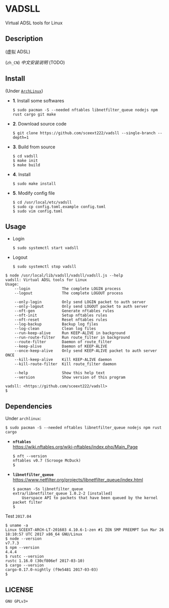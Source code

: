 # VADSLL
Virtual ADSL tools for Linux


## Description
(虚拟 ADSL)

(`zh_CN`) *中文安装说明* (TODO)


## Install
(Under [`ArchLinux`](https://www.archlinux.org/))

+ **1**. Install some softwares
  ```
  $ sudo pacman -S --needed nftables libnetfilter_queue nodejs npm rust cargo git make
  ```

+ **2**. Download source code
  ```
  $ git clone https://github.com/sceext222/vadsll --single-branch --depth=1
  ```

+ **3**. Build from source
  ```
  $ cd vadsll
  $ make init
  $ make build
  ```

+ **4**. Install
  ```
  $ sudo make install
  ```

+ **5**. Modify config file
  ```
  $ cd /usr/local/etc/vadsll
  $ sudo cp config.toml.example config.toml
  $ sudo vim config.toml
  ```


## Usage

+ Login
  ```
  $ sudo systemctl start vadsll
  ```

+ Logout
  ```
  $ sudo systemctl stop vadsll
  ```

```
$ node /usr/local/lib/vadsll/vadsll/vadsll.js --help
vadsll: Virtual ADSL tools for Linux
Usage:
    --login              The complete LOGIN process
    --logout             The complete LOGOUT process

    --only-login         Only send LOGIN packet to auth server
    --only-logout        Only send LOGOUT packet to auth server
    --nft-gen            Generate nftables rules
    --nft-init           Setup nftables rules
    --nft-reset          Reset nftables rules
    --log-backup         Backup log files
    --log-clean          Clean log files
    --run-keep-alive     Run KEEP-ALIVE in background
    --run-route-filter   Run route_filter in background
    --route-filter       Daemon of route_filter
    --keep-alive         Daemon of KEEP-ALIVE
    --once-keep-alive    Only send KEEP-ALIVE packet to auth server ONCE
    --kill-keep-alive    Kill KEEP-ALIVE daemon
    --kill-route-filter  Kill route_filter daemon

    --help               Show this help text
    --version            Show version of this program

vadsll: <https://github.com/sceext222/vadsll>
$
```


## Dependencies

Under `archlinux`:
```
$ sudo pacman -S --needed nftables libnetfilter_queue nodejs npm rust cargo
```

+ **`nftables`** <br />
  <https://wiki.nftables.org/wiki-nftables/index.php/Main_Page>

  ```
  $ nft --version
  nftables v0.7 (Scrooge McDuck)
  $
  ```

+ **`libnetfilter_queue`** <br />
  <https://www.netfilter.org/projects/libnetfilter_queue/index.html>

  ```
  $ pacman -Ss libnetfilter_queue
  extra/libnetfilter_queue 1.0.2-2 [installed]
      Userspace API to packets that have been queued by the kernel packet filter
  $
  ```

Test `2017.04`
```
$ uname -a
Linux SCEEXT-ARCH-LT-201603 4.10.6-1-zen #1 ZEN SMP PREEMPT Sun Mar 26 18:10:57 UTC 2017 x86_64 GNU/Linux
$ node --version
v7.7.3
$ npm --version
4.4.4
$ rustc --version
rustc 1.16.0 (30cf806ef 2017-03-10)
$ cargo --version
cargo-0.17.0-nightly (f9e5481 2017-03-03)
$
```


## LICENSE

`GNU GPLv3+`
